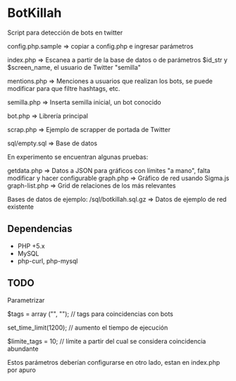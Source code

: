 BotKillah
=========

Script para detección de bots en twitter

config.php.sample => copiar a config.php e ingresar parámetros

index.php => Escanea a partir de la base de datos o de parámetros $id_str y $screen_name, el usuario de Twitter "semilla"

mentions.php => Menciones a usuarios que realizan los bots, se puede modificar para que filtre hashtags, etc.

semilla.php => Inserta semilla inicial, un bot conocido

bot.php => Librería principal

scrap.php => Ejemplo de scrapper de portada de Twitter

sql/empty.sql => Base de datos



En experimento se encuentran algunas pruebas:

getdata.php => Datos a JSON para gráficos con límites "a mano", falta modificar y hacer configurable
graph.php => Gráfico de red usando Sigma.js
graph-list.php => Grid de relaciones de los más relevantes



Bases de datos de ejemplo:
/sql/botkillah.sql.gz => Datos de ejemplo de red existente

## Dependencias

* PHP +5.x
* MySQL
* php-curl, php-mysql


## TODO

Parametrizar 

$tags = array ("", ""); // tags para coincidencias con bots

set_time_limit(1200); // aumento el tiempo de ejecución

$limite_tags = 10; // límite a partir del cual se considera coincidencia abundante

Estos parámetros deberían configurarse en otro lado, estan en index.php por apuro